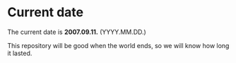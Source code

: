 # Current date

The current date is **2007.09.11.** (YYYY.MM.DD.)

This repository will be good when the world ends, so we will know how long it lasted.